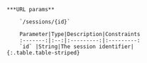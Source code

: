     ***URL params**

        `/sessions/{id}`

        Parameter|Type|Description|Constraints
        :-------:|:--:|:---------:|:---------:
        `id` |String|The session identifier|
    {:.table.table-striped}

